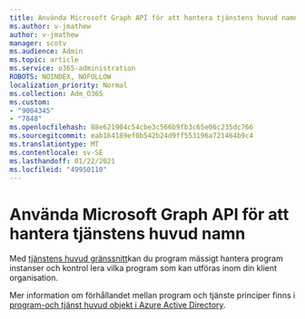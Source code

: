 ```yaml
---
title: Använda Microsoft Graph API för att hantera tjänstens huvud namn
ms.author: v-jmathew
author: v-jmathew
manager: scotv
ms.audience: Admin
ms.topic: article
ms.service: o365-administration
ROBOTS: NOINDEX, NOFOLLOW
localization_priority: Normal
ms.collection: Adm_O365
ms.custom:
- "9004345"
- "7848"
ms.openlocfilehash: 88e621904c54cbe3c566b9fb3c65e06c235dc766
ms.sourcegitcommit: eab164189ef0b542b24d9ff553196a721464b9c4
ms.translationtype: MT
ms.contentlocale: sv-SE
ms.lasthandoff: 01/22/2021
ms.locfileid: "49950110"
---
```

# <a name="use-microsoft-graph-api-to-manage-service-principal"></a>Använda Microsoft Graph API för att hantera tjänstens huvud namn

Med [tjänstens huvud gränssnitt](https://docs.microsoft.com/graph/api/resources/serviceprincipal)kan du program mässigt hantera program instanser och kontrol lera vilka program som kan utföras inom din klient organisation.

Mer information om förhållandet mellan program och tjänste principer finns i [program-och tjänst huvud objekt i Azure Active Directory](https://docs.microsoft.com/azure/active-directory/develop/app-objects-and-service-principals).
